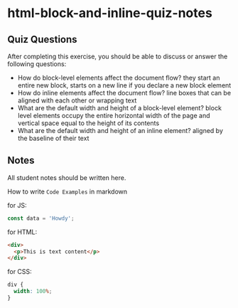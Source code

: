 # html-block-and-inline-quiz-notes

## Quiz Questions

After completing this exercise, you should be able to discuss or answer the following questions:

- How do block-level elements affect the document flow?
  they start an entire new block, starts on a new line if you declare a new block element
- How do inline elements affect the document flow?
  line boxes that can be aligned with each other or wrapping text
- What are the default width and height of a block-level element?
  block level elements occupy the entire horizontal width of the page and vertical space equal to the height of its contents
- What are the default width and height of an inline element?
  aligned by the baseline of their text

## Notes

All student notes should be written here.

How to write `Code Examples` in markdown

for JS:

```javascript
const data = 'Howdy';
```

for HTML:

```html
<div>
  <p>This is text content</p>
</div>
```

for CSS:

```css
div {
  width: 100%;
}
```
